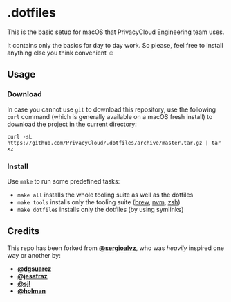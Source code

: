 # .dotfiles

This is the basic setup for macOS that PrivacyCloud Engineering team uses.

It contains only the basics for day to day work. So please, feel free to install anything else you think convenient :relaxed:

## Usage

### Download

In case you cannot use `git` to download this repository, use the following `curl` command (which is generally available on a macOS fresh install) to download the project in the current directory:

```
curl -sL https://github.com/PrivacyCloud/.dotfiles/archive/master.tar.gz | tar xz
```

### Install

Use `make` to run some predefined tasks:

- `make all` installs the whole tooling suite as well as the dotfiles
- `make tools` installs only the tooling suite ([brew](https://brew.sh), [nvm](https://github.com/creationix/nvm), [zsh](https://en.wikipedia.org/wiki/Z_shell))
- `make dotfiles` installs only the dotfiles (by using symlinks)

## Credits

This repo has been forked from **[@sergioalvz](https://github.com/sergioalvz)**, who was _heavily_ inspired one way or another by:

- **[@dgsuarez](https://github.com/dgsuarez/.dotfiles)**
- **[@jessfraz](https://github.com/jessfraz/dotfiles)**
- **[@sjl](https://bitbucket.org/sjl/dotfiles)**
- **[@holman](https://github.com/holman/dotfiles)**
